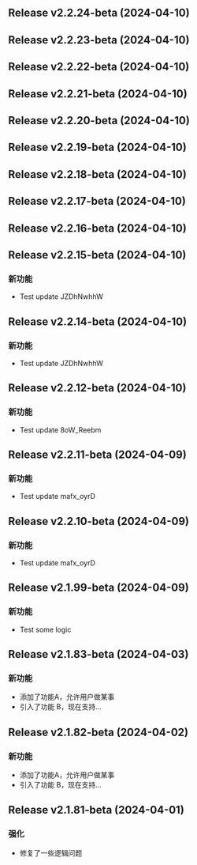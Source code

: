 ## Release v2.2.24-beta (2024-04-10)

## Release v2.2.23-beta (2024-04-10)

## Release v2.2.22-beta (2024-04-10)

## Release v2.2.21-beta (2024-04-10)

## Release v2.2.20-beta (2024-04-10)

## Release v2.2.19-beta (2024-04-10)

## Release v2.2.18-beta (2024-04-10)

## Release v2.2.17-beta (2024-04-10)

## Release v2.2.16-beta (2024-04-10)

## Release v2.2.15-beta (2024-04-10)

### 新功能

- Test update JZDhNwhhW

## Release v2.2.14-beta (2024-04-10)

### 新功能

- Test update JZDhNwhhW

## Release v2.2.12-beta (2024-04-10)

### 新功能

- Test update 8oW_Reebm

## Release v2.2.11-beta (2024-04-09)

### 新功能

- Test update mafx_oyrD

## Release v2.2.10-beta (2024-04-09)

### 新功能

- Test update mafx_oyrD

## Release v2.1.99-beta (2024-04-09)

### 新功能

- Test some logic

## Release v2.1.83-beta (2024-04-03)

### 新功能

- 添加了功能A，允许用户做某事
- 引入了功能 B，现在支持...

## Release v2.1.82-beta (2024-04-02)

### 新功能

- 添加了功能A，允许用户做某事
- 引入了功能 B，现在支持...

## Release v2.1.81-beta (2024-04-01)

### 强化

- 修复了一些逻辑问题
